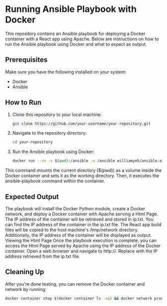 # Running Ansible Playbook with Docker

This repository contains an Ansible playbook for deploying a Docker container with a React app using Apache. Below are instructions on how to run the Ansible playbook using Docker and what to expect as output.

## Prerequisites

Make sure you have the following installed on your system:

- Docker
- Ansible

## How to Run

1. Clone this repository to your local machine:

   ```bash
   git clone https://github.com/your-username/your-repository.git
2. Navigate to the repository directory:

   ```bash
   cd your-repository

3. Run the Ansible playbook using Docker:
    ```bash
    docker run --rm -v $(pwd):/ansible -w /ansible williamyeh/ansible:alpine3 ansible-playbook playbook.yml

This command mounts the current directory ($(pwd)) as a volume inside the Docker container and sets it as the working directory. Then, it executes the ansible-playbook command within the container.

## Expected Output
The playbook will install the Docker Python module, create a Docker network, and deploy a Docker container with Apache serving a Html Page.
The IP address of the container will be retrieved and stored in ip.txt.
You can find the IP address of the container in the ip.txt file.
The React app build files will be copied to the host machine's /tmp/network directory.
Additionally, the IP address of the container will be displayed as output.
Viewing the Html Page
Once the playbook execution is complete, you can access the Html Page served by Apache using the IP address of the Docker container. Open a web browser and navigate to http://<container-ip>. Replace <container-ip> with the IP address retrieved from the ip.txt file.

## Cleaning Up
After you're done testing, you can remove the Docker container and network by running:

 ```bash
docker container stop $(docker container ls -aq) && docker network prune -f